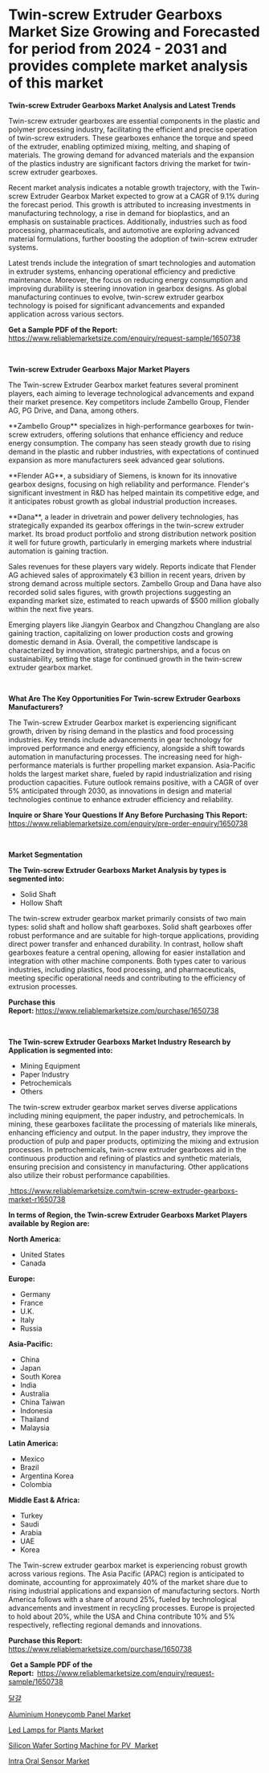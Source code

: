 <p><h1>Twin-screw Extruder Gearboxs Market Size Growing and Forecasted for period from 2024 - 2031 and provides complete market analysis of this market</h1></p><p><strong>Twin-screw Extruder Gearboxs Market Analysis and Latest Trends</strong></p>
<p><p>Twin-screw extruder gearboxes are essential components in the plastic and polymer processing industry, facilitating the efficient and precise operation of twin-screw extruders. These gearboxes enhance the torque and speed of the extruder, enabling optimized mixing, melting, and shaping of materials. The growing demand for advanced materials and the expansion of the plastics industry are significant factors driving the market for twin-screw extruder gearboxes.</p><p>Recent market analysis indicates a notable growth trajectory, with the Twin-screw Extruder Gearbox Market expected to grow at a CAGR of 9.1% during the forecast period. This growth is attributed to increasing investments in manufacturing technology, a rise in demand for bioplastics, and an emphasis on sustainable practices. Additionally, industries such as food processing, pharmaceuticals, and automotive are exploring advanced material formulations, further boosting the adoption of twin-screw extruder systems.</p><p>Latest trends include the integration of smart technologies and automation in extruder systems, enhancing operational efficiency and predictive maintenance. Moreover, the focus on reducing energy consumption and improving durability is steering innovation in gearbox designs. As global manufacturing continues to evolve, twin-screw extruder gearbox technology is poised for significant advancements and expanded application across various sectors.</p></p>
<p><strong>Get a Sample PDF of the Report:&nbsp;</strong> <a href="https://www.reliablemarketsize.com/enquiry/request-sample/1650738?utm_campaign=1125&utm_medium=2&utm_source=Github&utm_content=ia&utm_term=03102024&utm_id=twin-screw-extruder-gearboxs">https://www.reliablemarketsize.com/enquiry/request-sample/1650738</a></p>
<p>&nbsp;</p>
<p><strong>Twin-screw Extruder Gearboxs Major Market Players</strong></p>
<p><p>The Twin-screw Extruder Gearbox market features several prominent players, each aiming to leverage technological advancements and expand their market presence. Key competitors include Zambello Group, Flender AG, PG Drive, and Dana, among others.</p><p>**Zambello Group** specializes in high-performance gearboxes for twin-screw extruders, offering solutions that enhance efficiency and reduce energy consumption. The company has seen steady growth due to rising demand in the plastic and rubber industries, with expectations of continued expansion as more manufacturers seek advanced gear solutions.</p><p>**Flender AG**, a subsidiary of Siemens, is known for its innovative gearbox designs, focusing on high reliability and performance. Flender's significant investment in R&D has helped maintain its competitive edge, and it anticipates robust growth as global industrial production increases.</p><p>**Dana**, a leader in drivetrain and power delivery technologies, has strategically expanded its gearbox offerings in the twin-screw extruder market. Its broad product portfolio and strong distribution network position it well for future growth, particularly in emerging markets where industrial automation is gaining traction.</p><p>Sales revenues for these players vary widely. Reports indicate that Flender AG achieved sales of approximately €3 billion in recent years, driven by strong demand across multiple sectors. Zambello Group and Dana have also recorded solid sales figures, with growth projections suggesting an expanding market size, estimated to reach upwards of $500 million globally within the next five years.</p><p>Emerging players like Jiangyin Gearbox and Changzhou Changlang are also gaining traction, capitalizing on lower production costs and growing domestic demand in Asia. Overall, the competitive landscape is characterized by innovation, strategic partnerships, and a focus on sustainability, setting the stage for continued growth in the twin-screw extruder gearbox market.</p></p>
<p>&nbsp;</p>
<p><strong>What Are The Key Opportunities For Twin-screw Extruder Gearboxs Manufacturers?</strong></p>
<p><p>The Twin-screw Extruder Gearbox market is experiencing significant growth, driven by rising demand in the plastics and food processing industries. Key trends include advancements in gear technology for improved performance and energy efficiency, alongside a shift towards automation in manufacturing processes. The increasing need for high-performance materials is further propelling market expansion. Asia-Pacific holds the largest market share, fueled by rapid industrialization and rising production capacities. Future outlook remains positive, with a CAGR of over 5% anticipated through 2030, as innovations in design and material technologies continue to enhance extruder efficiency and reliability.</p></p>
<p><strong>Inquire or Share Your Questions If Any Before Purchasing This Report:</strong> <a href="https://www.reliablemarketsize.com/enquiry/pre-order-enquiry/1650738?utm_campaign=1125&utm_medium=2&utm_source=Github&utm_content=ia&utm_term=03102024&utm_id=twin-screw-extruder-gearboxs">https://www.reliablemarketsize.com/enquiry/pre-order-enquiry/1650738</a></p>
<p>&nbsp;</p>
<p><strong>Market Segmentation</strong></p>
<p><strong>The Twin-screw Extruder Gearboxs Market Analysis by types is segmented into:</strong></p>
<p><ul><li>Solid Shaft</li><li>Hollow Shaft</li></ul></p>
<p><p>The twin-screw extruder gearbox market primarily consists of two main types: solid shaft and hollow shaft gearboxes. Solid shaft gearboxes offer robust performance and are suitable for high-torque applications, providing direct power transfer and enhanced durability. In contrast, hollow shaft gearboxes feature a central opening, allowing for easier installation and integration with other machine components. Both types cater to various industries, including plastics, food processing, and pharmaceuticals, meeting specific operational needs and contributing to the efficiency of extrusion processes.</p></p>
<p><strong>Purchase this Report:&nbsp;</strong><a href="https://www.reliablemarketsize.com/purchase/1650738?utm_campaign=1125&utm_medium=2&utm_source=Github&utm_content=ia&utm_term=03102024&utm_id=twin-screw-extruder-gearboxs">https://www.reliablemarketsize.com/purchase/1650738</a></p>
<p>&nbsp;</p>
<p><strong>The Twin-screw Extruder Gearboxs Market Industry Research by Application is segmented into:</strong></p>
<p><ul><li>Mining Equipment</li><li>Paper Industry</li><li>Petrochemicals</li><li>Others</li></ul></p>
<p><p>The twin-screw extruder gearbox market serves diverse applications including mining equipment, the paper industry, and petrochemicals. In mining, these gearboxes facilitate the processing of materials like minerals, enhancing efficiency and output. In the paper industry, they improve the production of pulp and paper products, optimizing the mixing and extrusion processes. In petrochemicals, twin-screw extruder gearboxes aid in the continuous production and refining of plastics and synthetic materials, ensuring precision and consistency in manufacturing. Other applications also utilize their robust performance capabilities.</p></p>
<p><a href="https://www.reliablemarketsize.com/twin-screw-extruder-gearboxs-market-r1650738?utm_campaign=1125&utm_medium=2&utm_source=Github&utm_content=ia&utm_term=03102024&utm_id=twin-screw-extruder-gearboxs">&nbsp;https://www.reliablemarketsize.com/twin-screw-extruder-gearboxs-market-r1650738</a></p>
<p><strong>In terms of Region, the Twin-screw Extruder Gearboxs Market Players available by Region are:</strong></p>
<p>
    <p> <strong> North America: </strong>
        <ul>
            <li>United States</li>
            <li>Canada</li>
        </ul>
        </p> 
    <p> <strong> Europe: </strong>
        <ul>
            <li>Germany</li>
            <li>France</li>
            <li>U.K.</li>
            <li>Italy</li>
            <li>Russia</li>
        </ul>
        </p> 
    <p> <strong> Asia-Pacific: </strong>
        <ul>
            <li>China</li>
            <li>Japan</li>
            <li>South Korea</li>
            <li>India</li>
            <li>Australia</li>
            <li>China Taiwan</li>
            <li>Indonesia</li>
            <li>Thailand</li>
            <li>Malaysia</li>
        </ul>
        </p> 
    <p> <strong> Latin America: </strong>
        <ul>
            <li>Mexico</li>
            <li>Brazil</li>
            <li>Argentina Korea</li>
            <li>Colombia</li>
        </ul>
        </p> 
    <p> <strong> Middle East & Africa: </strong>
        <ul>
            <li>Turkey</li>
            <li>Saudi</li>
            <li>Arabia</li>
            <li>UAE</li>
            <li>Korea</li>
        </ul>
    </p>
    </p>
<p><p>The Twin-screw extruder gearbox market is experiencing robust growth across various regions. The Asia Pacific (APAC) region is anticipated to dominate, accounting for approximately 40% of the market share due to rising industrial applications and expansion of manufacturing sectors. North America follows with a share of around 25%, fueled by technological advancements and investment in recycling processes. Europe is projected to hold about 20%, while the USA and China contribute 10% and 5% respectively, reflecting regional demands and innovations.</p></p>
<p><strong>Purchase this Report: </strong><a href="https://www.reliablemarketsize.com/purchase/1650738?utm_campaign=1125&utm_medium=2&utm_source=Github&utm_content=ia&utm_term=03102024&utm_id=twin-screw-extruder-gearboxs">https://www.reliablemarketsize.com/purchase/1650738</a></p>
<p>&nbsp;<strong>Get a Sample PDF of the Report:&nbsp;&nbsp;</strong><a href="https://www.reliablemarketsize.com/enquiry/request-sample/1650738?utm_campaign=1125&utm_medium=2&utm_source=Github&utm_content=ia&utm_term=03102024&utm_id=twin-screw-extruder-gearboxs">https://www.reliablemarketsize.com/enquiry/request-sample/1650738</a></p>
<p><strong></strong></p>
<p><p><a href="https://github.com/laholand/Market-Research-Report-List-6/blob/main/389871816577.md?utm_campaign=1125&utm_medium=2&utm_source=Github&utm_content=ia&utm_term=03102024&utm_id=twin-screw-extruder-gearboxs">달걀</a></p><p><a href="https://www.linkedin.com/pulse/driving-market-forces-aluminium-honeycomb-panel-trends-future-3subf?trackingId=XEIG47OsTROOMD3oxEXUyA%3D%3D&utm_campaign=1125&utm_medium=2&utm_source=Github&utm_content=ia&utm_term=03102024&utm_id=twin-screw-extruder-gearboxs">Aluminium Honeycomb Panel Market</a></p><p><a href="https://issuu.com/reportprime-2/docs/led-lamps-for-plants-market-size-20_3a7c0411cbbdf6?utm_campaign=1125&utm_medium=2&utm_source=Github&utm_content=ia&utm_term=03102024&utm_id=twin-screw-extruder-gearboxs">Led Lamps for Plants Market</a></p><p><a href="https://issuu.com/reportprime-2/docs/silicon-wafer-sorting-machine-for-p_ef85a0e018086e?utm_campaign=1125&utm_medium=2&utm_source=Github&utm_content=ia&utm_term=03102024&utm_id=twin-screw-extruder-gearboxs">Silicon Wafer Sorting Machine for PV  Market</a></p><p><a href="https://www.linkedin.com/pulse/intra-oral-sensor-market-outlook-complete-industry-analysis-xt3je?trackingId=fgL%2B%2FlN%2FTkuw6MkZg9cJBA%3D%3D&utm_campaign=1125&utm_medium=2&utm_source=Github&utm_content=ia&utm_term=03102024&utm_id=twin-screw-extruder-gearboxs">Intra Oral Sensor Market</a></p></p>